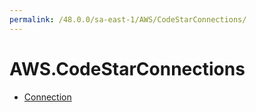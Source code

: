 ```yaml
---
permalink: /48.0.0/sa-east-1/AWS/CodeStarConnections/
---
```


# AWS.CodeStarConnections



* [Connection](Connection.md)